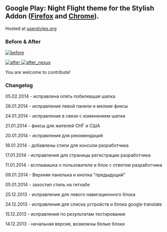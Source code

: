 ## Google Play: Night Flight theme for the Stylish Addon ([Firefox](https://addons.mozilla.org/en-US/firefox/addon/2108/) and [Chrome](https://chrome.google.com/extensions/detail/fjnbnpbmkenffdnngjfgmeleoegfcffe)).

Hosted at [userstyles.org](http://userstyles.org/styles/96131)


### Before & After

 [ ![before](http://raw.github.com/Pmmlabs/GooglePlayNightFlight/master/screenshots/before_th.png) ](http://raw.github.com/Pmmlabs/GooglePlayNightFlight/master/screenshots/before.png)

 [ ![after](http://raw.github.com/Pmmlabs/GooglePlayNightFlight/master/screenshots/after_th.png) ](http://raw.github.com/Pmmlabs/GooglePlayNightFlight/master/screenshots/after.png)
 [ ![after_nexus](http://raw.github.com/Pmmlabs/GooglePlayNightFlight/master/screenshots/after_nexus_th.png) ](http://raw.github.com/Pmmlabs/GooglePlayNightFlight/master/screenshots/after_nexus.png)
 
You are welcome to contribute!

### Changelog

05.02.2014 - исправлена опять побелевшая шапка

26.01.2014 - исправление левой панели и мелкие фиксы

24.01.2014 - исправление в связи с изменением шапки 

21.01.2014 - фиксы для жителей СНГ и США

20.01.2014 - исправления для рекомендаций

18.01.2014 - добавлены стили для консоли разработчика

17.01.2014 - исправления для страницы регистрации разработчика

11.01.2014 - всплывашка о пользователе и блок с ответом разработчика

09.01.2014 - Верхняя панелька и кнопка "предыдущий"

05.01.2014 - захостил стиль на гитхабе

25.12.2013 - исправление для левого навигационного блока

24.12.2013 - исправления для списка устройств и блока google translate

15.12.2013 - исправления по результатам тестирования

14.12.2013 - начальная версия, возможны белые блоки

